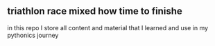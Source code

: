 ## **triathlon race mixed how time to finishe**
in this repo I store all content and material that I learned and use in my pythonics journey
